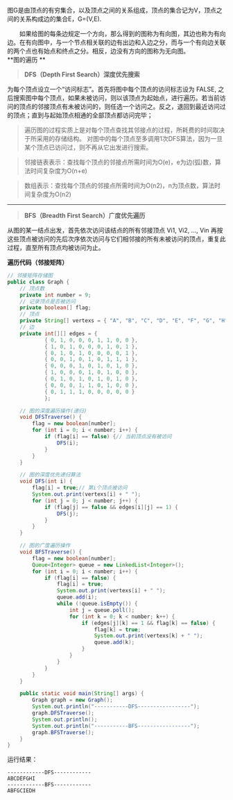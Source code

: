 图G是由顶点的有穷集合，以及顶点之间的关系组成，顶点的集合记为V，顶点之间的关系构成边的集合E，G=\(V,E\).

　　如果给图的每条边规定一个方向，那么得到的图称为有向图，其边也称为有向边。在有向图中，与一个节点相关联的边有出边和入边之分，而与一个有向边关联的两个点也有始点和终点之分。相反，边没有方向的图称为无向图。  
**图的遍历 **

> **DFS（Depth First Search）深度优先搜索**

为每个顶点设立一个“访问标志”。首先将图中每个顶点的访问标志设为 FALSE, 之后搜索图中每个顶点，如果未被访问，则以该顶点为起始点，进行遍历。若当前访问的顶点的邻接顶点有未被访问的，则任选一个访问之。反之，退回到最近访问过的顶点；直到与起始顶点相通的全部顶点都访问完毕；

> 遍历图的过程实质上是对每个顶点查找其邻接点的过程，所耗费的时间取决于所采用的存储结构。 对图中的每个顶点至多调用1次DFS算法，因为一旦某个顶点已访问过，则不再从它出发进行搜索。

> 邻接链表表示：查找每个顶点的邻接点所需时间为O\(e\)，e为边\(弧\)数，算法时间复杂度为O\(n+e\)

> 数组表示：查找每个顶点的邻接点所需时间为O\(n2\)，n为顶点数，算法时间复杂度为O\(n2\)

---

> **BFS（Breadth First Search）广度优先遍历**

从图的某一结点出发，首先依次访问该结点的所有邻接顶点 Vi1, Vi2, …, Vin 再按这些顶点被访问的先后次序依次访问与它们相邻接的所有未被访问的顶点，重复此过程，直至所有顶点均被访问为止。

**遍历代码（邻接矩阵）**

```java
// 邻接矩阵存储图
public class Graph {
    // 顶点数
    private int number = 9;
    // 记录顶点是否被访问
    private boolean[] flag;
    // 顶点
    private String[] vertexs = { "A", "B", "C", "D", "E", "F", "G", "H", "I" };
    // 边
    private int[][] edges = { 
            { 0, 1, 0, 0, 0, 1, 1, 0, 0 }, 
            { 1, 0, 1, 0, 0, 0, 1, 0, 1 }, 
            { 0, 1, 0, 1, 0, 0, 0, 0, 1 },
            { 0, 0, 1, 0, 1, 0, 1, 1, 1 },
            { 0, 0, 0, 1, 0, 1, 0, 1, 0 }, 
            { 1, 0, 0, 0, 1, 0, 1, 0, 0 },
            { 0, 1, 0, 1, 0, 1, 0, 1, 0 },
            { 0, 0, 0, 1, 1, 0, 1, 0, 0 }, 
            { 0, 1, 1, 1, 0, 0, 0, 0, 0 } 
            };

    // 图的深度遍历操作(递归)
    void DFSTraverse() {
        flag = new boolean[number];
        for (int i = 0; i < number; i++) {
            if (flag[i] == false) {// 当前顶点没有被访问
                DFS(i);
            }
        }
    }

    // 图的深度优先递归算法
    void DFS(int i) {
        flag[i] = true;// 第i个顶点被访问
        System.out.print(vertexs[i] + " ");
        for (int j = 0; j < number; j++) {
            if (flag[j] == false && edges[i][j] == 1) {
                DFS(j);
            }
        }
    }

    // 图的广度遍历操作
    void BFSTraverse() {
        flag = new boolean[number];
        Queue<Integer> queue = new LinkedList<Integer>();
        for (int i = 0; i < number; i++) {
            if (flag[i] == false) {
                flag[i] = true;
                System.out.print(vertexs[i] + " ");
                queue.add(i);
                while (!queue.isEmpty()) {
                    int j = queue.poll();
                    for (int k = 0; k < number; k++) {
                        if (edges[j][k] == 1 && flag[k] == false) {
                            flag[k] = true;
                            System.out.print(vertexs[k] + " ");
                            queue.add(k);
                        }
                    }
                }
            }
        }
    }

    public static void main(String[] args) {
        Graph graph = new Graph();
        System.out.println("-----------DFS-----------------");
        graph.DFSTraverse();
        System.out.println();
        System.out.println("-----------BFS-----------------");
        graph.BFSTraverse();
    }
}
```

运行结果：

```
------------DFS------------
ABCDEFGHI
------------BFS------------
ABFGCIEDH
```



